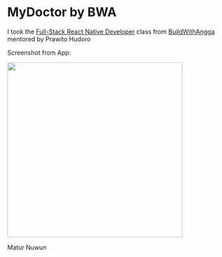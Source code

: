 # MyDoctor by BWA

I took the <a href='https://buildwithangga.com/kelas/full-stack-react-native-developer'>Full-Stack React Native Developer</a> class from <a href='https://buildwithangga.com/'>BuildWithAngga</a> mentored by Prawito Hudoro

Screenshot from App:

<div>
    <img src="https://media-exp1.licdn.com/dms/image/C5622AQE9XRWBQOm9lw/feedshare-shrink_2048_1536/0/1628574429026?e=1635379200&v=beta&t=HXytQAPGv1gUccc5A25g_kpdgC7trITMzesQsVq6XqU" width="400px"</img> 
</div>

Matur Nuwun
